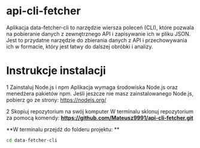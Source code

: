 # api-cli-fetcher
Aplikacja data-fetcher-cli to narzędzie wiersza poleceń (CLI), które pozwala na pobieranie danych z zewnętrznego API i zapisywanie ich w pliku JSON. Jest to przydatne narzędzie do zbierania danych z API i przechowywania ich w formacie, który jest łatwy do dalszej obróbki i analizy.

# Instrukcje instalacji
1 Zainstaluj Node.js i npm
Aplikacja wymaga środowiska Node.js oraz menedżera pakietów npm. Jeśli jeszcze nie masz zainstalowanego Node.js, pobierz go ze strony:
https://nodejs.org/

  2 Skopiuj repozytorium na swój komputer
W terminalu sklonuj repozytorium za pomocą komendy:
**https://github.com/Mateusz9991/api-cli-fetcher.git**

 **W terminalu przejdź do folderu projektu:
**
   ```bash
   cd data-fetcher-cli
   ```
